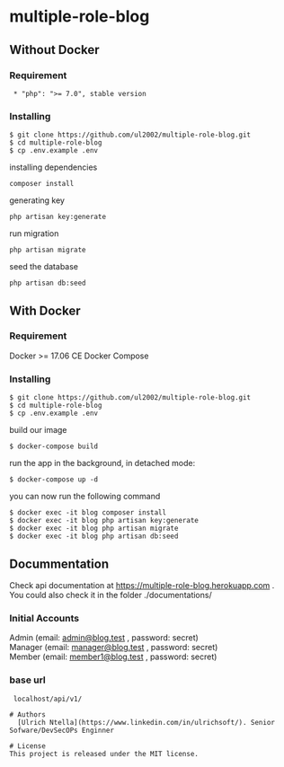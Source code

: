
# multiple-role-blog

## Without Docker

### Requirement
```
 * "php": ">= 7.0", stable version

 ```
### Installing

```
$ git clone https://github.com/ul2002/multiple-role-blog.git
$ cd multiple-role-blog
$ cp .env.example .env
```

installing dependencies
```
composer install

```
generating key

```
php artisan key:generate

```

run migration
```
php artisan migrate

```
seed the database
```
php artisan db:seed

```

## With Docker

### Requirement

Docker >= 17.06 CE
Docker Compose

###  Installing
```
$ git clone https://github.com/ul2002/multiple-role-blog.git
$ cd multiple-role-blog
$ cp .env.example .env
```
build our image 
```
$ docker-compose build
```
run the app in the background, in detached mode:
```
$ docker-compose up -d

```
you can now run the following command
```
$ docker exec -it blog composer install
$ docker exec -it blog php artisan key:generate
$ docker exec -it blog php artisan migrate 
$ docker exec -it blog php artisan db:seed 
```


## Docummentation

Check api documentation at https://multiple-role-blog.herokuapp.com .<br/>
You could also check it in the folder ./documentations/

### Initial Accounts 

Admin (email: admin@blog.test , password: secret) <br/>
Manager (email: manager@blog.test , password: secret) <br/>
Member (email: member1@blog.test , password: secret) <br/>

### base url

```
 localhost/api/v1/

```


```
# Authors
  [Ulrich Ntella](https://www.linkedin.com/in/ulrichsoft/). Senior Sofware/DevSecOPs Enginner

# License
This project is released under the MIT license.
